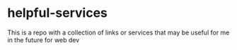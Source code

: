 # helpful-services
This is a repo with a collection of links or services that may be useful for me in the future for web dev 

